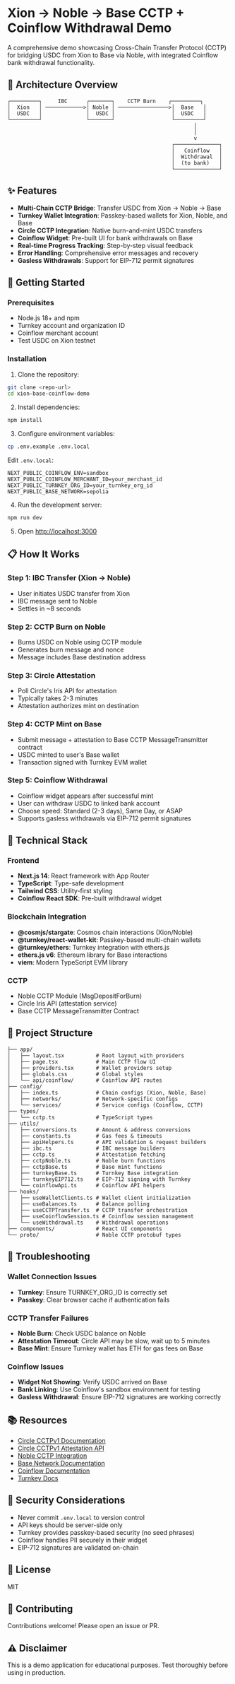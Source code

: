 # Xion → Noble → Base CCTP + Coinflow Withdrawal Demo

A comprehensive demo showcasing Cross-Chain Transfer Protocol (CCTP) for bridging USDC from Xion to Base via Noble, with integrated Coinflow bank withdrawal functionality.

## 🌉 Architecture Overview

```
┌─────────┐     IBC      ┌───────┐    CCTP Burn    ┌─────────┐
│  Xion   │ ────────────>│ Noble │ ────────────────>│  Base   │
│  USDC   │              │  USDC │                  │  USDC   │
└─────────┘              └───────┘                  └─────────┘
                                                           │
                                                           │
                                                           v
                                                    ┌──────────────┐
                                                    │   Coinflow   │
                                                    │  Withdrawal  │
                                                    │  (to bank)   │
                                                    └──────────────┘
```

## ✨ Features

- **Multi-Chain CCTP Bridge**: Transfer USDC from Xion → Noble → Base
- **Turnkey Wallet Integration**: Passkey-based wallets for Xion, Noble, and Base
- **Circle CCTP Integration**: Native burn-and-mint USDC transfers
- **Coinflow Widget**: Pre-built UI for bank withdrawals on Base
- **Real-time Progress Tracking**: Step-by-step visual feedback
- **Error Handling**: Comprehensive error messages and recovery
- **Gasless Withdrawals**: Support for EIP-712 permit signatures

## 🚀 Getting Started

### Prerequisites

- Node.js 18+ and npm
- Turnkey account and organization ID
- Coinflow merchant account
- Test USDC on Xion testnet

### Installation

1. Clone the repository:
```bash
git clone <repo-url>
cd xion-base-coinflow-demo
```

2. Install dependencies:
```bash
npm install
```

3. Configure environment variables:
```bash
cp .env.example .env.local
```

Edit `.env.local`:
```env
NEXT_PUBLIC_COINFLOW_ENV=sandbox
NEXT_PUBLIC_COINFLOW_MERCHANT_ID=your_merchant_id
NEXT_PUBLIC_TURNKEY_ORG_ID=your_turnkey_org_id
NEXT_PUBLIC_BASE_NETWORK=sepolia
```

4. Run the development server:
```bash
npm run dev
```

5. Open [http://localhost:3000](http://localhost:3000)

## 📋 How It Works

### Step 1: IBC Transfer (Xion → Noble)
- User initiates USDC transfer from Xion
- IBC message sent to Noble
- Settles in ~8 seconds

### Step 2: CCTP Burn on Noble
- Burns USDC on Noble using CCTP module
- Generates burn message and nonce
- Message includes Base destination address

### Step 3: Circle Attestation
- Poll Circle's Iris API for attestation
- Typically takes 2-3 minutes
- Attestation authorizes mint on destination

### Step 4: CCTP Mint on Base
- Submit message + attestation to Base CCTP MessageTransmitter contract
- USDC minted to user's Base wallet
- Transaction signed with Turnkey EVM wallet

### Step 5: Coinflow Withdrawal
- Coinflow widget appears after successful mint
- User can withdraw USDC to linked bank account
- Choose speed: Standard (2-3 days), Same Day, or ASAP
- Supports gasless withdrawals via EIP-712 permit signatures

## 🔧 Technical Stack

### Frontend
- **Next.js 14**: React framework with App Router
- **TypeScript**: Type-safe development
- **Tailwind CSS**: Utility-first styling
- **Coinflow React SDK**: Pre-built withdrawal widget

### Blockchain Integration
- **@cosmjs/stargate**: Cosmos chain interactions (Xion/Noble)
- **@turnkey/react-wallet-kit**: Passkey-based multi-chain wallets
- **@turnkey/ethers**: Turnkey integration with ethers.js
- **ethers.js v6**: Ethereum library for Base interactions
- **viem**: Modern TypeScript EVM library

### CCTP
- Noble CCTP Module (MsgDepositForBurn)
- Circle Iris API (attestation service)
- Base CCTP MessageTransmitter Contract

## 📁 Project Structure

```
├── app/
│   ├── layout.tsx          # Root layout with providers
│   ├── page.tsx            # Main CCTP flow UI
│   ├── providers.tsx       # Wallet providers setup
│   ├── globals.css         # Global styles
│   └── api/coinflow/       # Coinflow API routes
├── config/
│   ├── index.ts            # Chain configs (Xion, Noble, Base)
│   ├── networks/           # Network-specific configs
│   └── services/           # Service configs (Coinflow, CCTP)
├── types/
│   └── cctp.ts             # TypeScript types
├── utils/
│   ├── conversions.ts      # Amount & address conversions
│   ├── constants.ts        # Gas fees & timeouts
│   ├── apiHelpers.ts       # API validation & request builders
│   ├── ibc.ts              # IBC message builders
│   ├── cctp.ts             # Attestation fetching
│   ├── cctpNoble.ts        # Noble burn functions
│   ├── cctpBase.ts         # Base mint functions
│   ├── turnkeyBase.ts      # Turnkey Base integration
│   ├── turnkeyEIP712.ts    # EIP-712 signing with Turnkey
│   └── coinflowApi.ts      # Coinflow API helpers
├── hooks/
│   ├── useWalletClients.ts # Wallet client initialization
│   ├── useBalances.ts      # Balance polling
│   ├── useCCTPTransfer.ts  # CCTP transfer orchestration
│   ├── useCoinflowSession.ts # Coinflow session management
│   └── useWithdrawal.ts    # Withdrawal operations
├── components/             # React UI components
└── proto/                  # Noble CCTP protobuf types
```

## 🐛 Troubleshooting

### Wallet Connection Issues
- **Turnkey**: Ensure TURNKEY_ORG_ID is correctly set
- **Passkey**: Clear browser cache if authentication fails

### CCTP Transfer Failures
- **Noble Burn**: Check USDC balance on Noble
- **Attestation Timeout**: Circle API may be slow, wait up to 5 minutes
- **Base Mint**: Ensure Turnkey wallet has ETH for gas fees on Base

### Coinflow Issues
- **Widget Not Showing**: Verify USDC arrived on Base
- **Bank Linking**: Use Coinflow's sandbox environment for testing
- **Gasless Withdrawal**: Ensure EIP-712 signatures are working correctly

## 📚 Resources

- [Circle CCTPv1 Documentation](https://developers.circle.com/cctp/v1)
- [Circle CCTPv1 Attestation API](https://developers.circle.com/cctp/v1/reference/getattestation)
- [Noble CCTP Integration](https://docs.nobleassets.xyz/cctp)
- [Base Network Documentation](https://docs.base.org)
- [Coinflow Documentation](https://docs.coinflow.cash)
- [Turnkey Docs](https://docs.turnkey.com)

## 🔐 Security Considerations

- Never commit `.env.local` to version control
- API keys should be server-side only
- Turnkey provides passkey-based security (no seed phrases)
- Coinflow handles PII securely in their widget
- EIP-712 signatures are validated on-chain

## 📝 License

MIT

## 🤝 Contributing

Contributions welcome! Please open an issue or PR.

## ⚠️ Disclaimer

This is a demo application for educational purposes. Test thoroughly before using in production.
